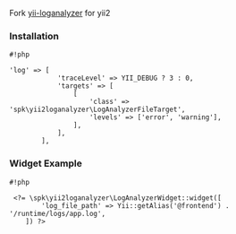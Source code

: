 Fork [yii-loganalyzer](https://github.com/d4rkr00t/yii-loganalyzer) for yii2

### Installation ###

```
#!php

'log' => [
            'traceLevel' => YII_DEBUG ? 3 : 0,
            'targets' => [
                [
                    'class' => 'spk\yii2loganalyzer\LogAnalyzerFileTarget',
                    'levels' => ['error', 'warning'],
                ],
            ],
        ],
```

### Widget Example ###


```
#!php

 <?= \spk\yii2loganalyzer\LogAnalyzerWidget::widget([
        'log_file_path' => Yii::getAlias('@frontend') . '/runtime/logs/app.log',
    ]) ?>
```